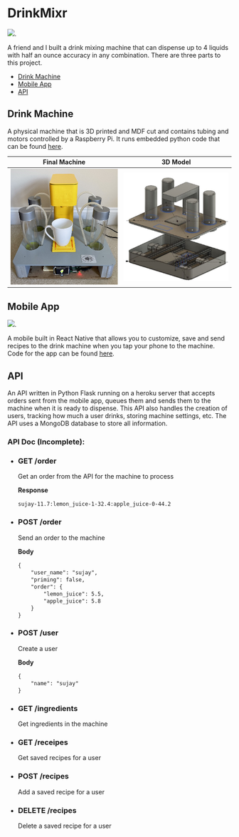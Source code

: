 # DrinkMixr

<img height="450px" src="https://raw.githubusercontent.com/sujaygarlanka/DrinkMixr/master/media/DrinkMixr-demo.gif"/>. 

A friend and I built a drink mixing machine that can dispense up to 4 liquids with half an ounce accuracy in any combination. There are three parts to this project.

- [Drink Machine](#drink-machine)
- [Mobile App](#mobile-app)
- [API](#api)

## Drink Machine

A physical machine that is 3D printed and MDF cut and contains tubing and motors controlled by a Raspberry Pi. It runs embedded python code that can be found [here](https://github.com/sujaygarlanka/DrinkMixr-Raspberry-Pi).

Final Machine              |  3D Model
:-------------------------:|:-------------------------:
<img src="https://raw.githubusercontent.com/sujaygarlanka/DrinkMixr/master/media/machine.jpg" width="350px"/> |  <img style="display: inline" src="https://raw.githubusercontent.com/sujaygarlanka/DrinkMixr/master/media/machine-3D.png" width="350px"/>

## Mobile App

<img src="https://raw.githubusercontent.com/sujaygarlanka/DrinkMixr/master/media/app-demo.gif" width="250px"/>. 

A mobile built in React Native that allows you to customize, save and send recipes to the drink machine when you tap your phone to the machine. Code for the 
app can be found [here](https://github.com/sujaygarlanka/DrinkMixr/tree/master/mobile_app).

## API

An API written in Python Flask running on a heroku server that accepts orders sent from the mobile app, queues them and sends them to the machine when it is ready to dispense. This API also handles the creation of users, tracking how much a user drinks, storing machine settings, etc. The API uses a MongoDB database to store all information.

### API Doc (Incomplete):

- ### GET /order  
	Get an order from the API for the machine to process

	**Response**
	```
	sujay-11.7:lemon_juice-1-32.4:apple_juice-0-44.2
	```

- ### POST /order 
	Send an order to the machine

	**Body**
	```
	{
		"user_name": "sujay",
		"priming": false,
		"order": {
			"lemon_juice": 5.5,
			"apple_juice": 5.8
		}
	}
	```

- ### POST /user
	Create a user
	
	**Body**
	```
	{
		"name": "sujay"
	}
	```
	
- ### GET /ingredients
 	Get ingredients in the machine
	
- ### GET /receipes
	Get saved recipes for a user
	
- ### POST /recipes
	Add a saved recipe for a user
	
- ### DELETE /recipes
	Delete a saved recipe for a user
